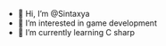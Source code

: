 - 👋 Hi, I’m @Sintaxya
- 👀 I’m interested in game development
- 🌱 I’m currently learning C sharp

<!---
Sintaxya/Sintaxya is a ✨ special ✨ repository because its `README.md` (this file) appears on your GitHub profile.
You can click the Preview link to take a look at your changes.
--->
